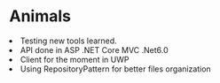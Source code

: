 # Animals

<li>Testing new tools learned.<br></li>
<li>API done in ASP .NET Core MVC .Net6.0<br> </li>
<li>Client for the moment in UWP<br></li>
<li>Using RepositoryPattern for better files organization<br></li>
